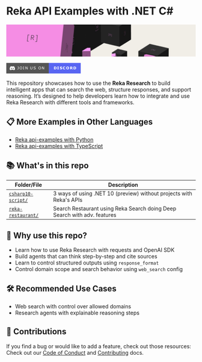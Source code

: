 # Reka API Examples with .NET C#

![Reka AI](assets/reka-ai-cover.jpeg)

[![Join our Discord](assets/discord-invite.png)](https://link.reka.ai/discord)

This repository showcases how to use the **Reka Research** to build intelligent apps that can search the web, structure responses, and support reasoning. It’s designed to help developers learn how to integrate and use Reka Research with different tools and frameworks.

## 📋 More Examples in Other Languages

- [Reka api-examples with Python](https://github.com/reka-ai/api-examples)
- [Reka api-examples with TypeScript](https://github.com/reka-ai/api-examples-typescript)

## 📚 What's in this repo

| Folder/File                                | Description                                                                |
|--------------------------------------------|----------------------------------------------------------------------------|
| [`csharp10-script/`](./csharp10-script/README.md)   | 3 ways of using .NET 10 (preview) without projects with Reka's APIs        |
| [`reka-restaurant/`](./reka-restaurant/README.md)   | Search Restaurant using Reka Search doing Deep Search with adv. features   |

## 🧪 Why use this repo?

- Learn how to use Reka Research with requests and OpenAI SDK
- Build agents that can think step-by-step and cite sources
- Learn to control structured outputs using `response_format`
- Control domain scope and search behavior using `web_search` config

## 🛠 Recommended Use Cases

- Web search with control over allowed domains
- Research agents with explainable reasoning steps

## 🤝 Contributions

If you find a bug or would like to add a feature, check out those resources:
Check out our [Code of Conduct](CODE_OF_CONDUCT.md) and [Contributing](CONTRIBUTING.md) docs.
